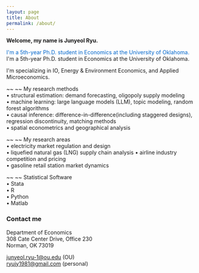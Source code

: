 ```yaml
---
layout: page
title: About
permalink: /about/
---
```


**Welcome, my name is Junyeol Ryu.**  

<span style="color: #0066cc">I'm a 5th-year Ph.D. student in Economics at the University of Oklahoma.</span>  
I'm a 5th-year Ph.D. student in Economics at the University of Oklahoma.  

I'm specializing in IO, Energy & Environment Economics, and Applied Microeconomics.  

~~  ~~
My research methods  
• structural estimation: demand forecasting, oligopoly supply modeling  
• machine learning: large language models (LLM), topic modeling, random forest algorithms  
• causal inference: difference-in-difference(including staggered designs), regression discontinuity, matching methods  
• spatial econometrics and geographical analysis  

~~  ~~
My research areas  
• electricity market regulation and design  
• liquefied natural gas (LNG) supply chain analysis
• airline industry competition and pricing  
• gasoline retail station market dynamics  

~~  ~~
Statistical Software  
• Stata  
• R  
• Python  
• Matlab  


### Contact me

Department of Economics  
308 Cate Center Drive, Office 230  
Norman, OK 73019  

junyeol.ryu-1@ou.edu  (OU)  
ryujy1981@gmail.com  (personal)  

